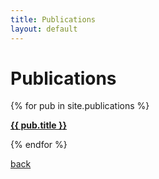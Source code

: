 ```yaml
---
title: Publications
layout: default
---
```

<h1>Publications</h1>
{% for pub in site.publications %}
  <p><strong> <a href="{{ pub.url }}" >{{ pub.title }} </a></strong></p>
  <!-- {{ pub.content | markdownify }} -->
{% endfor %}

[back](./)
